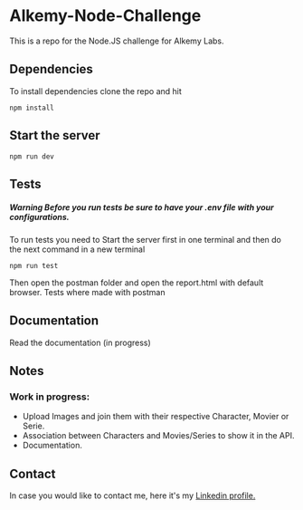 # Alkemy-Node-Challenge

This is a repo for the Node.JS challenge for Alkemy Labs.

## Dependencies

To install dependencies clone the repo and hit

```
npm install
```

## Start the server

```
npm run dev
```
## Tests
##### Warning Before you run tests be sure to have your .env file with your configurations.
To run tests you need to Start the server first in one terminal and then  do the next command in a new terminal
```
npm run test
```
Then open the postman folder and open the report.html with default browser.
Tests where made with postman 
## Documentation

Read the documentation (in progress)

## Notes

### Work in progress:
- Upload Images and join them with their respective Character, Movier or Serie.
- Association between Characters and Movies/Series to show it in the API.
- Documentation.

## Contact 

In case you would like to contact me, here it's my [Linkedin profile.](https://www.linkedin.com/in/dario-castromonte-webdeveloper/)
